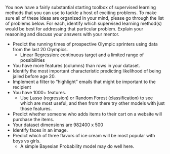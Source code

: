 You now have a fairly substantial starting toolbox of supervised learning methods that you can use to tackle a host of exciting problems. To make sure all of these ideas are organized in your mind, please go through the list of problems below. For each, identify which supervised learning method(s) would be best for addressing that particular problem. Explain your reasoning and discuss your answers with your mentor.

- Predict the running times of prospective Olympic sprinters using data from the last 20 Olympics. 
    - Linear Regression: continuous target and a limited range of possibilities
- You have more features (columns) than rows in your dataset.    
- Identify the most important characteristic predicting likelihood of being jailed before age 20.    
- Implement a filter to “highlight” emails that might be important to the recipient    
- You have 1000+ features.    
    - Use Lasso (regression) or Random Forest (classification) to see which are most useful, and then from there try other models with just those features.
- Predict whether someone who adds items to their cart on a website will purchase the items.    
- Your dataset dimensions are 982400 x 500    
- Identify faces in an image.    
- Predict which of three flavors of ice cream will be most popular with boys vs girls.
    - A simple Bayesian Probability model may do well here. 

